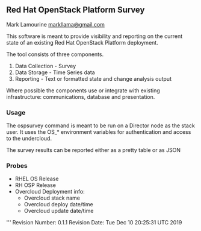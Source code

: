 ## Red Hat OpenStack Platform Survey
Mark Lamourine <markllama@gmail.com>

This software is meant to provide visibility and reporting on the
current state of an existing Red Hat OpenStack Platform deployment.

The tool consists of three components.

1. Data Collection - Survey
1. Data Storage - Time Series data
1. Reporting - Text or formatted state and change analysis output

Where possible the components use or integrate with existing
infrastructure: communications, database and presentation.

### Usage

The ospsurvey command is meant to be run on a Director node as the stack user.
It uses the OS_* environment variables for authentication and access to the
undercloud.

The survey results can be reported either as a pretty table or as JSON

### Probes

* RHEL OS Release
* RH OSP Release
* Overcloud Deployment info:
  * Overcloud stack name
  * Overcloud deploy date/time
  * Overcloud update date/time

'''
Revision Number: 0.1.1
Revision Date: Tue Dec 10 20:25:31 UTC 2019

